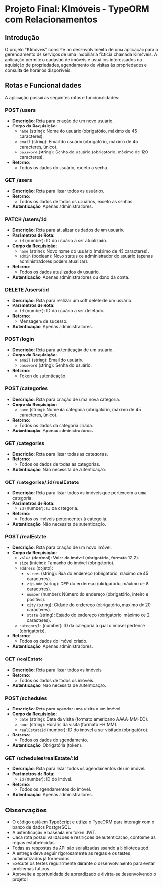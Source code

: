# Projeto Final: KImóveis - TypeORM com Relacionamentos

## Introdução

O projeto "KImóveis" consiste no desenvolvimento de uma aplicação para o gerenciamento de serviços de uma imobiliária fictícia chamada Kimóveis. A aplicação permite o cadastro de imóveis e usuários interessados na aquisição de propriedades, agendamento de visitas às propriedades e consulta de horários disponíveis.

## Rotas e Funcionalidades

A aplicação possui as seguintes rotas e funcionalidades:

### POST /users

- **Descrição**: Rota para criação de um novo usuário.
- **Corpo da Requisição**:
  - `name` (string): Nome do usuário (obrigatório, máximo de 45 caracteres).
  - `email` (string): Email do usuário (obrigatório, máximo de 45 caracteres, único).
  - `password` (string): Senha do usuário (obrigatório, máximo de 120 caracteres).
- **Retorno**:
  - Todos os dados do usuário, exceto a senha.

### GET /users

- **Descrição**: Rota para listar todos os usuários.
- **Retorno**:
  - Todos os dados de todos os usuários, exceto as senhas.
- **Autenticação**: Apenas administradores.

### PATCH /users/:id

- **Descrição**: Rota para atualizar os dados de um usuário.
- **Parâmetros de Rota**:
  - `id` (number): ID do usuário a ser atualizado.
- **Corpo da Requisição**:
  - `name` (string): Novo nome do usuário (máximo de 45 caracteres).
  - `admin` (boolean): Novo status de administrador do usuário (apenas administradores podem atualizar).
- **Retorno**:
  - Todos os dados atualizados do usuário.
- **Autenticação**: Apenas administradores ou dono da conta.

### DELETE /users/:id

- **Descrição**: Rota para realizar um soft delete de um usuário.
- **Parâmetros de Rota**:
  - `id` (number): ID do usuário a ser deletado.
- **Retorno**:
  - Mensagem de sucesso.
- **Autenticação**: Apenas administradores.

### POST /login

- **Descrição**: Rota para autenticação de um usuário.
- **Corpo da Requisição**:
  - `email` (string): Email do usuário.
  - `password` (string): Senha do usuário.
- **Retorno**:
  - Token de autenticação.

### POST /categories

- **Descrição**: Rota para criação de uma nova categoria.
- **Corpo da Requisição**:
  - `name` (string): Nome da categoria (obrigatório, máximo de 45 caracteres, único).
- **Retorno**:
  - Todos os dados da categoria criada.
- **Autenticação**: Apenas administradores.

### GET /categories

- **Descrição**: Rota para listar todas as categorias.
- **Retorno**:
  - Todos os dados de todas as categorias.
- **Autenticação**: Não necessita de autenticação.

### GET /categories/:id/realEstate

- **Descrição**: Rota para listar todos os imóveis que pertencem a uma categoria.
- **Parâmetros de Rota**:
  - `id` (number): ID da categoria.
- **Retorno**:
  - Todos os imóveis pertencentes à categoria.
- **Autenticação**: Não necessita de autenticação.

### POST /realEstate

- **Descrição**: Rota para criação de um novo imóvel.
- **Corpo da Requisição**:
  - `value` (decimal): Valor do imóvel (obrigatório, formato 12,2).
  - `size` (inteiro): Tamanho do imóvel (obrigatório).
  - `address` (objeto):
    - `street` (string): Rua do endereço (obrigatório, máximo de 45 caracteres).
    - `zipCode` (string): CEP do endereço (obrigatório, máximo de 8 caracteres).
    - `number` (number): Número do endereço (obrigatório, inteiro e positivo).
    - `city` (string): Cidade do endereço (obrigatório, máximo de 20 caracteres).
    - `state` (string): Estado do endereço (obrigatório, máximo de 2 caracteres).
  - `categoryId` (number): ID da categoria à qual o imóvel pertence (obrigatório).
- **Retorno**:
  - Todos os dados do imóvel criado.
- **Autenticação**: Apenas administradores.

### GET /realEstate

- **Descrição**: Rota para listar todos os imóveis.
- **Retorno**:
  - Todos os dados de todos os imóveis.
- **Autenticação**: Não necessita de autenticação.

### POST /schedules

- **Descrição**: Rota para agendar uma visita a um imóvel.
- **Corpo da Requisição**:
  - `date` (string): Data da visita (formato americano AAAA-MM-DD).
  - `hour` (string): Horário da visita (formato HH:MM).
  - `realEstateId` (number): ID do imóvel a ser visitado (obrigatório).
- **Retorno**:
  - Todos os dados do agendamento.
- **Autenticação**: Obrigatória (token).

### GET /schedules/realEstate/:id

- **Descrição**: Rota para listar todos os agendamentos de um imóvel.
- **Parâmetros de Rota**:
  - `id` (number): ID do imóvel.
- **Retorno**:
  - Todos os agendamentos do imóvel.
- **Autenticação**: Apenas administradores.

## Observações

- O código está em TypeScript e utiliza o TypeORM para interagir com o banco de dados PostgreSQL.
- A autenticação é baseada em token JWT.
- Cada rota possui validações e restrições de autenticação, conforme as regras estabelecidas.
- Todas as respostas da API são serializadas usando a biblioteca zod.
- A entrega deve seguir rigorosamente as regras e os testes automatizados já fornecidos.
- Execute os testes regularmente durante o desenvolvimento para evitar problemas futuros.
- Aproveite a oportunidade de aprendizado e divirta-se desenvolvendo o projeto!
